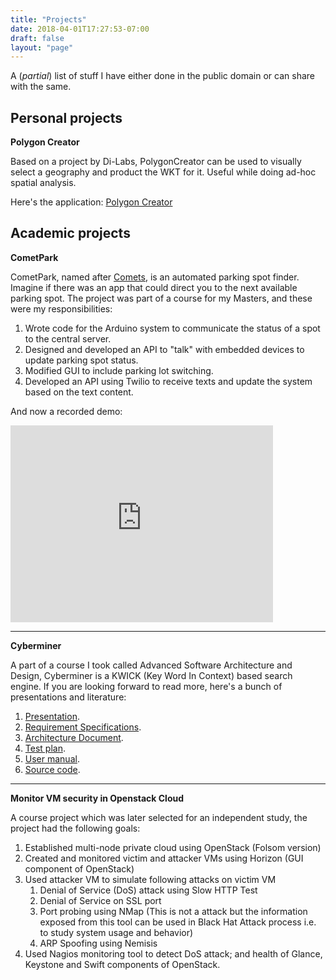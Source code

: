 ```yaml
---
title: "Projects"
date: 2018-04-01T17:27:53-07:00
draft: false
layout: "page"
---
```

A (*partial*) list of stuff I have either done in the public domain or can share with the same.

## Personal projects
**Polygon Creator**

Based on a project by Di-Labs, PolygonCreator can be used to visually select a geography and product the WKT for it. Useful while doing ad-hoc spatial analysis.

Here's the application: [Polygon Creator](http://polygoncreator.abhis.ws/)

## Academic projects
**CometPark**

CometPark, named after [Comets](https://www.utdallas.edu/news/2012/8/20-19131_The-Whoosh-A-Sign-of-Comet-Spirit-Has-Become-Campu_article-wide.html), is an automated parking spot finder. Imagine if there was an app that could direct you to the next available parking spot. The project was part of a course for my Masters, and these were my responsibilities:

1. Wrote code for the Arduino system to communicate the status of a spot to the central server.
2. Designed and developed an API to "talk" with embedded devices to update parking spot status.
3. Modified GUI to include parking lot switching.
4. Developed an API using Twilio to receive texts and update the system based on the text content.

And now a recorded demo:

<iframe width="420" height="315" src="https://www.youtube.com/embed/JuL5LIw7KDw" frameborder="0" allowfullscreen></iframe>

---

**Cyberminer**

A part of a course I took called Advanced Software Architecture and Design, Cyberminer is a KWICK (Key Word In Context) based search engine. If you are looking forward to read more, here's a bunch of presentations and literature:

1. [Presentation](https://prezi.com/ym5gpflk0fte/cyberminer/#).
2. [Requirement Specifications](Requirement_Specification.docx).
3. [Architecture Document](/files/Architecture_Document.docx).
4. [Test plan](/files/Test_Plan.doc).
5. [User manual](/files/Test_Plan.doc).
6. [Source code](https://github.com/adeydas/Cyberminer).

---

**Monitor VM security in Openstack Cloud**

A course project which was later selected for an independent study, the project had the following goals:

1. Established multi-node private cloud using OpenStack (Folsom version)
2. Created and monitored victim and attacker VMs using Horizon (GUI component of OpenStack)
3. Used attacker VM to simulate following attacks on victim VM
    1. Denial of Service (DoS) attack using Slow HTTP Test
    2. Denial of Service on SSL port 
    3. Port probing using NMap (This is not a attack but the information exposed from this tool can be used in Black Hat Attack process i.e. to study system usage and behavior)
    4. ARP Spoofing using Nemisis
4. Used Nagios monitoring tool to detect DoS attack; and health of Glance, Keystone and Swift components of OpenStack.